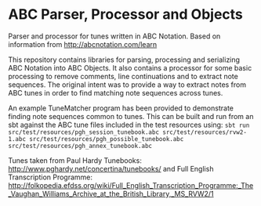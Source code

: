 # ABC Parser, Processor and Objects
Parser and processor for tunes written in ABC Notation. Based on information from http://abcnotation.com/learn

This repository contains libraries for parsing, processing and serializing ABC Notation into ABC Objects.
It also contains a processor for some basic processing to remove
comments, line continuations and to extract note sequences. The original intent was to provide
a way to extract notes from ABC tunes in order to find matching note sequences across tunes.

An example TuneMatcher program has been provided to demonstrate finding note sequences common to tunes. This
can be built and run from an sbt against the ABC tune files included in the test resources using:
    ```sbt
    run src/test/resources/pgh_session_tunebook.abc src/test/resources/rvw2-1.abc src/test/resources/pgh_possible_tunebook.abc src/test/resources/pgh_annex_tunebook.abc
    ```

Tunes taken from Paul Hardy Tunebooks: http://www.pghardy.net/concertina/tunebooks/ and
Full English Transcription Programme: http://folkopedia.efdss.org/wiki/Full_English_Transcription_Programme:_The_Vaughan_Williams_Archive_at_the_British_Library,_MS_RVW2/1
